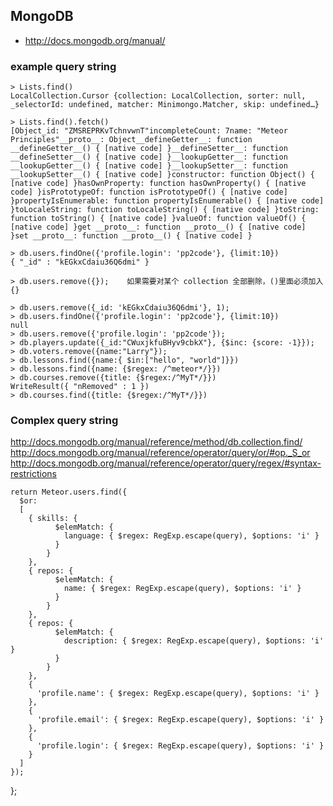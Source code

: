## MongoDB 
* http://docs.mongodb.org/manual/

### example query string
    > Lists.find()
    LocalCollection.Cursor {collection: LocalCollection, sorter: null, _selectorId: undefined, matcher: Minimongo.Matcher, skip: undefined…}
    
    > Lists.find().fetch()
    [Object_id: "ZMSREPRKvTchnvwnT"incompleteCount: 7name: "Meteor Principles"__proto__: Object__defineGetter__: function __defineGetter__() { [native code] }__defineSetter__: function __defineSetter__() { [native code] }__lookupGetter__: function __lookupGetter__() { [native code] }__lookupSetter__: function __lookupSetter__() { [native code] }constructor: function Object() { [native code] }hasOwnProperty: function hasOwnProperty() { [native code] }isPrototypeOf: function isPrototypeOf() { [native code] }propertyIsEnumerable: function propertyIsEnumerable() { [native code] }toLocaleString: function toLocaleString() { [native code] }toString: function toString() { [native code] }valueOf: function valueOf() { [native code] }get __proto__: function __proto__() { [native code] }set __proto__: function __proto__() { [native code] }
	
	> db.users.findOne({'profile.login': 'pp2code'}, {limit:10})
	{ "_id" : "kEGkxCdaiu36Q6dmi" }
	
	> db.users.remove({});    如果需要对某个 collection 全部删除，()里面必须加入 {}
	
	> db.users.remove({_id: 'kEGkxCdaiu36Q6dmi'}, 1);
	> db.users.findOne({'profile.login': 'pp2code'}, {limit:10})
	null
	> db.users.remove({'profile.login': 'pp2code'});
	> db.players.update({_id:"CWuxjkfuBHyv9cbkX"}, {$inc: {score: -1}});
	> db.voters.remove({name:"Larry"});
	> db.lessons.find({name:{ $in:["hello", "world"]}})
	> db.lessons.find({name: {$regex: /^meteor*/}})
	> db.courses.remove({title: {$regex:/^MyT*/}})
	WriteResult({ "nRemoved" : 1 })
	> db.courses.find({title: {$regex:/^MyT*/}})

### Complex query string
http://docs.mongodb.org/manual/reference/method/db.collection.find/
http://docs.mongodb.org/manual/reference/operator/query/or/#op._S_or
http://docs.mongodb.org/manual/reference/operator/query/regex/#syntax-restrictions

    return Meteor.users.find({
      $or:
      [
        { skills: {
              $elemMatch: {
                language: { $regex: RegExp.escape(query), $options: 'i' }
              }
            }
        },
        { repos: {
              $elemMatch: {
                name: { $regex: RegExp.escape(query), $options: 'i' }
              }
            }
        },
        { repos: {
              $elemMatch: {
                description: { $regex: RegExp.escape(query), $options: 'i' }
              }
            }
        },
        {
          'profile.name': { $regex: RegExp.escape(query), $options: 'i' }
        },
        {
          'profile.email': { $regex: RegExp.escape(query), $options: 'i' }
        },
        {
          'profile.login': { $regex: RegExp.escape(query), $options: 'i' }
        }
      ]
    });
  };
